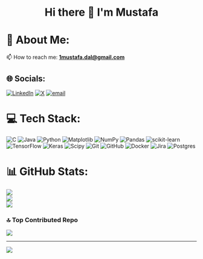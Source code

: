 <h1 align="center"> Hi there 👋 I'm Mustafa </h1>

# 💫 About Me:
📫 How to reach me: **1mustafa.dal@gmail.com**


## 🌐 Socials:
[![LinkedIn](https://img.shields.io/badge/LinkedIn-%230077B5.svg?logo=linkedin&logoColor=white)](https://linkedin.com/in/mustafa-dal1) [![X](https://img.shields.io/badge/X-black.svg?logo=X&logoColor=white)](https://x.com/mustafadal_) [![email](https://img.shields.io/badge/Email-D14836?logo=gmail&logoColor=white)](mailto:1mustafa.dal@gmail.com) 

# 💻 Tech Stack:
![C](https://img.shields.io/badge/c-%2300599C.svg?style=flat&logo=c&logoColor=white) ![Java](https://img.shields.io/badge/java-%23ED8B00.svg?style=flat&logo=openjdk&logoColor=white) ![Python](https://img.shields.io/badge/python-3670A0?style=flat&logo=python&logoColor=ffdd54) ![Matplotlib](https://img.shields.io/badge/Matplotlib-%23ffffff.svg?style=flat&logo=Matplotlib&logoColor=black) ![NumPy](https://img.shields.io/badge/numpy-%23013243.svg?style=flat&logo=numpy&logoColor=white) ![Pandas](https://img.shields.io/badge/pandas-%23150458.svg?style=flat&logo=pandas&logoColor=white) ![scikit-learn](https://img.shields.io/badge/scikit--learn-%23F7931E.svg?style=flat&logo=scikit-learn&logoColor=white) ![TensorFlow](https://img.shields.io/badge/TensorFlow-%23FF6F00.svg?style=flat&logo=TensorFlow&logoColor=white) ![Keras](https://img.shields.io/badge/Keras-%23D00000.svg?style=flat&logo=Keras&logoColor=white) ![Scipy](https://img.shields.io/badge/SciPy-%230C55A5.svg?style=flat&logo=scipy&logoColor=%white) ![Git](https://img.shields.io/badge/git-%23F05033.svg?style=flat&logo=git&logoColor=white) ![GitHub](https://img.shields.io/badge/github-%23121011.svg?style=flat&logo=github&logoColor=white) ![Docker](https://img.shields.io/badge/docker-%230db7ed.svg?style=flat&logo=docker&logoColor=white) ![Jira](https://img.shields.io/badge/jira-%230A0FFF.svg?style=flat&logo=jira&logoColor=white) ![Postgres](https://img.shields.io/badge/postgres-%23316192.svg?style=flat&logo=postgresql&logoColor=white)
# 📊 GitHub Stats:
![](https://github-readme-stats.vercel.app/api?username=mustafa-dal&theme=highcontrast&hide_border=false&include_all_commits=true&count_private=false)<br/>
![](https://nirzak-streak-stats.vercel.app/?user=mustafa-dal&theme=highcontrast&hide_border=false)<br/>
![](https://github-readme-stats.vercel.app/api/top-langs/?username=mustafa-dal&theme=highcontrast&hide_border=false&include_all_commits=true&count_private=false&layout=compact)

### 🔝 Top Contributed Repo
![](https://github-contributor-stats.vercel.app/api?username=mustafa-dal&limit=5&theme=dark&combine_all_yearly_contributions=true)

---
[![](https://visitcount.itsvg.in/api?id=mustafa-dal&icon=0&color=0)](https://visitcount.itsvg.in)

<!-- Proudly created with GPRM ( https://gprm.itsvg.in ) -->
